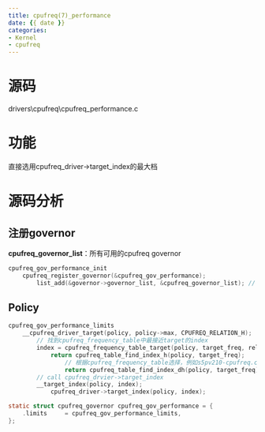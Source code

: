 ```yaml
---
title: cpufreq(7)_performance
date: {{ date }}
categories:
- Kernel
- cpufreq
---
```

# 源码
drivers\cpufreq\cpufreq_performance.c

# 功能
直接选用cpufreq_driver->target_index的最大档
<!--more-->
# 源码分析
## 注册governor
__cpufreq_governor_list__：所有可用的cpufreq governor
```c
cpufreq_gov_performance_init
	cpufreq_register_governor(&cpufreq_gov_performance);
		list_add(&governor->governor_list, &cpufreq_governor_list);	// 挂载到cpufreq_governor_list
```

## Policy
```c
cpufreq_gov_performance_limits
	__cpufreq_driver_target(policy, policy->max, CPUFREQ_RELATION_H);	// policy->max在cpufreq_driver->init中进行设置
		// 找到cpufreq_frequency_table中最接近target的index
		index = cpufreq_frequency_table_target(policy, target_freq, relation);
			return cpufreq_table_find_index_h(policy, target_freq);
				// 根据cpufreq_frequency_table选择，例如s5pv210-cpufreq.c中该表为降序排列
				return cpufreq_table_find_index_dh(policy, target_freq);
		// call cpufreq_drvier->target_index
		__target_index(policy, index);
			cpufreq_driver->target_index(policy, index);

static struct cpufreq_governor cpufreq_gov_performance = {
	.limits		= cpufreq_gov_performance_limits,
};
```

